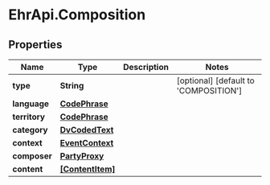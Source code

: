 # EhrApi.Composition

## Properties
Name | Type | Description | Notes
------------ | ------------- | ------------- | -------------
**type** | **String** |  | [optional] [default to &#x27;COMPOSITION&#x27;]
**language** | [**CodePhrase**](CodePhrase.md) |  | 
**territory** | [**CodePhrase**](CodePhrase.md) |  | 
**category** | [**DvCodedText**](DvCodedText.md) |  | 
**context** | [**EventContext**](EventContext.md) |  | 
**composer** | [**PartyProxy**](PartyProxy.md) |  | 
**content** | [**[ContentItem]**](ContentItem.md) |  | 
